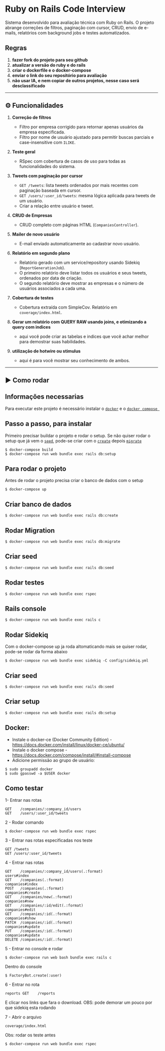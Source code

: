 # Ruby on Rails Code Interview

Sistema desenvolvido para avaliação técnica com Ruby on Rails. O projeto abrange correções de filtros, paginação com cursor, CRUD, envio de e-mails, relatórios com background jobs e testes automatizados.

## Regras
1. **fazer fork do projeto para seu github**
2. **atualizar a versão do ruby e do rails**
3. **criar o dockerfile e o docker-compose**
4. **enviar o link do seu repositório para avaliação**
5. **não usar IA, e nem copiar de outros projetos, nesse caso será desclassificado**

---

## ⚙️ Funcionalidades

1. **Correção de filtros**
   - Filtro por empresa corrigido para retornar apenas usuários da empresa especificada.
   - Filtro por nome de usuário ajustado para permitir buscas parciais e case-insensitive com `ILIKE`.

2. **Teste geral**
   - RSpec com cobertura de casos de uso para todas as funcionalidades do sistema.

3. **Tweets com paginação por cursor**
   - `GET /tweets`: lista tweets ordenados por mais recentes com paginação baseada em cursor.
   - `GET /users/:user_id/tweets`: mesma lógica aplicada para tweets de um usuário.
   - Criar a relação entre usuário e tweet.

4. **CRUD de Empresas**
   - CRUD completo com páginas HTML (`CompaniesController`).

5. **Mailer de novo usuário**
   - E-mail enviado automaticamente ao cadastrar novo usuário.

6. **Relatório em segundo plano**
   - Relatório gerado com um service/repository usando Sidekiq (`ReportGenerationJob`).
   - O primeiro relatório deve listar todos os usuários e seus tweets, ordenados por data de criação.
   - O segundo relatório deve mostrar as empresas e o número de usuários associados a cada uma.

7. **Cobertura de testes**
   - Cobertura extraída com SimpleCov. Relatório em `coverage/index.html`.

8. **Gerar um relatório com QUERY RAW usando joins, e otimizando a query com indices**
   - aqui você pode criar as tabelas e indices que você achar melhor para demostrar suas habilidades.

9. **utilização de hotwire ou stimulus**
   - aqui é para você mostrar seu conhecimento de ambos.

---

## ▶️ Como rodar

## Informações necessarias
Para executar este projeto é necessário instalar o [`docker`](#docker) e o [`docker compose `](#docker)

## Passo a passo, para instalar
Primeiro precisar buildar o projeto  e rodar o setup. Se não quiser rodar o setup que já vem o [`seed`](#criar-seed), pode-se criar com o [`create`](#criar-banco-de-dados) depois [`migrate`](#rodar-migration)
```
$ docker-compose build
$ docker-compose run web bundle exec rails db:setup
```

## Para rodar o projeto
Antes de rodar o projeto precisa criar o banco de dados com o setup
```
$ docker-compose up
```

## Criar banco de dados
```
$ docker-compose run web bundle exec rails db:create
```

## Rodar Migration
```
$ docker-compose run web bundle exec rails db:migrate
```

## Criar seed
```
$ docker-compose run web bundle exec rails db:seed
```

## Rodar testes
```
$ docker-compose run web bundle exec rspec
```

## Rails console
```
$ docker-compose run web bundle exec rails c
```
## Rodar Sidekiq
Com o docker-compose up ja roda altomaticando mais se quiser rodar, pode-se rodar da forma abaixo
```
$ docker-compose run web bundle exec sidekiq -C config/sidekiq.yml
```
## Criar seed
```
$ docker-compose run web bundle exec rails db:seed
```
## Criar setup
```
$ docker-compose run web bundle exec rails db:setup
```
## Docker:
- Instale o docker-ce (Docker Community Edition) - https://docs.docker.com/install/linux/docker-ce/ubuntu/
- Instale o docker compose - https://docs.docker.com/compose/install/#install-compose
- Adicione permissão ao grupo de usuário:

```
$ sudo groupadd docker
$ sudo gpasswd -a $USER docker
```

## Como testar


1- Entrar nas rotas

```
GET    /companies/:company_id/users
GET    /users/:user_id/tweets
```

2 - Rodar comando
```
$ docker-compose run web bundle exec rspec
```

3 - Entrar nas rotas especificadas nos teste 
```
GET /tweets
GET /users/:user_id/tweets
```

4 - Entrar nas rotas
```
GET    /companies/:company_id/users(.:format)                                                            users#index
GET    /companies(.:format)                                                                              companies#index
POST   /companies(.:format)                                                                              companies#create
GET    /companies/new(.:format)                                                                          companies#new
GET    /companies/:id/edit(.:format)                                                                     companies#edit
GET    /companies/:id(.:format)                                                                          companies#show
PATCH  /companies/:id(.:format)                                                                          companies#update
PUT    /companies/:id(.:format)                                                                          companies#update
DELETE /companies/:id(.:format)
```
5 - Entrar no console e rodar

```
$ docker-compose run web bash bundle exec rails c
```
Dentro do console
```
$ FactoryBot.create(:user)
```

6 - Entrar no rota

```
reports GET    /reports
```

E clicar nos links que fara o download. OBS: pode demorar um pouco por que sidekiq esta rodando


7 - Abrir o arquivo

```
coverage/index.html
```
Obs: rodar os teste antes
```
$ docker-compose run web bundle exec rspec
```